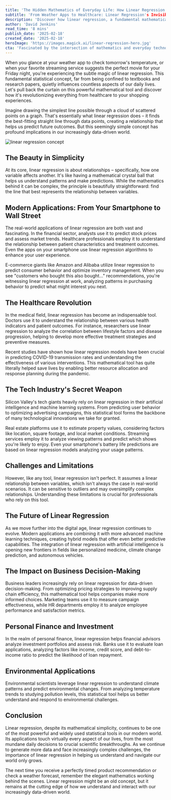 ```yaml
---
title: 'The Hidden Mathematics of Everyday Life: How Linear Regression Shapes Our World'
subtitle: 'From Weather Apps to Healthcare: Linear Regression's Invisible Impact'
description: 'Discover how linear regression, a fundamental mathematical concept, shapes our daily lives - from weather predictions to healthcare innovations. This powerful statistical tool quietly revolutionizes everything from smartphone apps to Wall Street decisions, making it an invisible force in our modern world.'
author: 'David Jenkins'
read_time: '8 mins'
publish_date: '2025-02-18'
created_date: '2025-02-18'
heroImage: 'https://images.magick.ai/linear-regression-hero.jpg'
cta: 'Fascinated by the intersection of mathematics and everyday technology? Follow us on LinkedIn for more insights into how data science is transforming our world.'
---
```


When you glance at your weather app to check tomorrow's temperature, or when your favorite streaming service suggests the perfect movie for your Friday night, you're experiencing the subtle magic of linear regression. This fundamental statistical concept, far from being confined to textbooks and research papers, quietly influences countless aspects of our daily lives. Let's pull back the curtain on this powerful mathematical tool and discover how it's revolutionizing everything from healthcare to your shopping experiences.

Imagine drawing the simplest line possible through a cloud of scattered points on a graph. That's essentially what linear regression does – it finds the best-fitting straight line through data points, creating a relationship that helps us predict future outcomes. But this seemingly simple concept has profound implications in our increasingly data-driven world.

![linear regression concept](https://i.magick.ai/PIXE/1738406181100_magick_img.webp)

## The Beauty in Simplicity

At its core, linear regression is about relationships – specifically, how one variable affects another. It's like having a mathematical crystal ball that helps us understand patterns and make predictions. While the mathematics behind it can be complex, the principle is beautifully straightforward: find the line that best represents the relationship between variables.

## Modern Applications: From Your Smartphone to Wall Street

The real-world applications of linear regression are both vast and fascinating. In the financial sector, analysts use it to predict stock prices and assess market trends. Healthcare professionals employ it to understand the relationship between patient characteristics and treatment outcomes. Even the apps on your smartphone use linear regression algorithms to enhance your user experience.

E-commerce giants like Amazon and Alibaba utilize linear regression to predict consumer behavior and optimize inventory management. When you see "customers who bought this also bought..." recommendations, you're witnessing linear regression at work, analyzing patterns in purchasing behavior to predict what might interest you next.

## The Healthcare Revolution

In the medical field, linear regression has become an indispensable tool. Doctors use it to understand the relationship between various health indicators and patient outcomes. For instance, researchers use linear regression to analyze the correlation between lifestyle factors and disease progression, helping to develop more effective treatment strategies and preventive measures.

Recent studies have shown how linear regression models have been crucial in predicting COVID-19 transmission rates and understanding the effectiveness of various interventions. This mathematical tool has quite literally helped save lives by enabling better resource allocation and response planning during the pandemic.

## The Tech Industry's Secret Weapon

Silicon Valley's tech giants heavily rely on linear regression in their artificial intelligence and machine learning systems. From predicting user behavior to optimizing advertising campaigns, this statistical tool forms the backbone of many technological innovations we take for granted.

Real estate platforms use it to estimate property values, considering factors like location, square footage, and local market conditions. Streaming services employ it to analyze viewing patterns and predict which shows you're likely to enjoy. Even your smartphone's battery life predictions are based on linear regression models analyzing your usage patterns.

## Challenges and Limitations

However, like any tool, linear regression isn't perfect. It assumes a linear relationship between variables, which isn't always the case in real-world scenarios. It can be sensitive to outliers and may oversimplify complex relationships. Understanding these limitations is crucial for professionals who rely on this tool.

## The Future of Linear Regression

As we move further into the digital age, linear regression continues to evolve. Modern applications are combining it with more advanced machine learning techniques, creating hybrid models that offer even better predictive capabilities. The integration of linear regression with artificial intelligence is opening new frontiers in fields like personalized medicine, climate change prediction, and autonomous vehicles.

## The Impact on Business Decision-Making

Business leaders increasingly rely on linear regression for data-driven decision-making. From optimizing pricing strategies to improving supply chain efficiency, this mathematical tool helps companies make more informed choices. Marketing teams use it to measure campaign effectiveness, while HR departments employ it to analyze employee performance and satisfaction metrics.

## Personal Finance and Investment

In the realm of personal finance, linear regression helps financial advisors analyze investment portfolios and assess risk. Banks use it to evaluate loan applications, analyzing factors like income, credit score, and debt-to-income ratio to predict the likelihood of loan repayment.

## Environmental Applications

Environmental scientists leverage linear regression to understand climate patterns and predict environmental changes. From analyzing temperature trends to studying pollution levels, this statistical tool helps us better understand and respond to environmental challenges.

## Conclusion

Linear regression, despite its mathematical simplicity, continues to be one of the most powerful and widely used statistical tools in our modern world. Its applications touch virtually every aspect of our lives, from the most mundane daily decisions to crucial scientific breakthroughs. As we continue to generate more data and face increasingly complex challenges, the importance of linear regression in helping us understand and navigate our world only grows.

The next time you receive a perfectly timed product recommendation or check a weather forecast, remember the elegant mathematics working behind the scenes. Linear regression might be an old concept, but it remains at the cutting edge of how we understand and interact with our increasingly data-driven world.